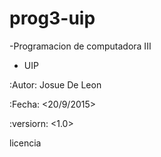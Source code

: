 # prog3-uip
-Programacion de computadora III 
- UIP 

:Autor: <josuedeleon>
Josue De Leon

:Fecha: <20/9/2015>

:versiorn: <1.0>

<descripcion>

 licencia
